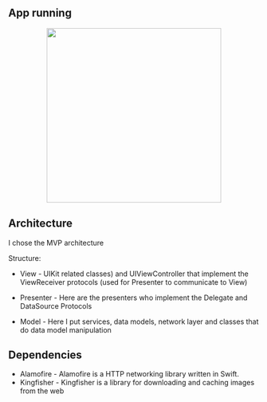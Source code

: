 ## App running

<p align="center">
  <img src="/challenges/appVideo.gif" width="350px" />
</p>

## Architecture

I chose the MVP architecture

Structure:

* View - UIKit related classes) and UIViewController that implement the ViewReceiver protocols (used for Presenter to communicate to View)

* Presenter - Here are the presenters who implement the Delegate and DataSource Protocols

* Model - Here I put services, data models, network layer and classes that do data model manipulation

## Dependencies

*  Alamofire - Alamofire is a HTTP networking library written in Swift.
*  Kingfisher  - Kingfisher is a library for downloading and caching images from the web

